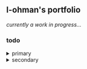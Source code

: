 ## l-ohman's portfolio

_currently a work in progress..._

### todo

<details>
<summary>primary</summary>

[ ] force scroll when expanding/collapsing SingleProject
[ ] extra 'collapse' button to close project
[ ] display whether project was solo / with a team
[ ] handle 'other contributions' (may remove)
</details>

<details>
<summary>secondary</summary>

[ ] more image formatting
[ ] reformat skills content
[ ] add links/logos (next, react, redux, etc)
</details>
